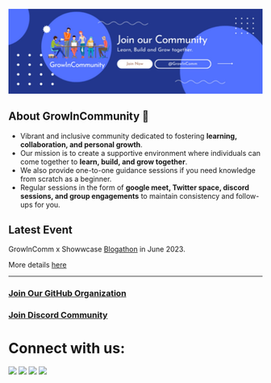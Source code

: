 ![.](https://github.com/GrowInCommunity/Branding/blob/main/Assets/Banner-coverphoto.jpg)
## About GrowInCommunity 🚀
* Vibrant and inclusive community dedicated to fostering **learning, collaboration, and personal growth**.
* Our mission is to create a supportive environment where individuals can come together to **learn, build, and grow together**.
* We also provide one-to-one guidance sessions if you need knowledge from scratch as a beginner.
* Regular sessions in the form of **google meet, Twitter space, discord sessions, and group engagements** to maintain consistency and follow-ups for you.

## Latest Event
GrowInComm x Showwcase [Blogathon](https://twitter.com/GrowInComm/status/1668158321881219073?s=20) in June 2023. 

More details [here]( https://twitter.com/GrowInComm/status/1667473287440658433?s=20)

---

### [Join Our GitHub Organization]( https://github.com/GrowInCommunity/support/issues/new?assignees=&labels=Invite+me+to+the+organization&projects=&template=invitation.yml&title=Please+invite+me+to+the+GitHub+Community+Organization)
### [Join Discord Community](https://discord.gg/m5anDXXF)

# Connect with us:

<a href="https://discord.gg/phGgmbydXm"><img src="https://img.icons8.com/color/2x/discord--v2.png" height="60px"></img></a>
<a href="https://github.com/GrowInCommunity"><img src="https://user-images.githubusercontent.com/91791257/235086411-9ec7aa5e-c095-44ce-b9e6-57b3bc3fead2.png" height="60px"></img></a>
<a href="https://twitter.com/GrowInComm"><img src="https://user-images.githubusercontent.com/91791257/235086530-ee5255ba-6a47-464c-8830-7ca0388b373d.png" height="60px"></img></a>
<a href="https://www.linkedin.com/company/growincommunity/?viewAsMember=true"><img src="https://img.icons8.com/fluency/2x/linkedin.png" height="60px"></img></a>
